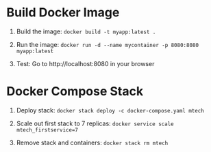 # Build Docker Image

1. Build the image: ```docker build -t myapp:latest .```

2. Run the image: ```docker run -d --name mycontainer -p 8080:8080 myapp:latest```

3. Test: Go to http://localhost:8080 in your browser

# Docker Compose Stack

1. Deploy stack: ```docker stack deploy -c docker-compose.yaml mtech```

2. Scale out first stack to 7 replicas: ```docker service scale mtech_firstservice=7```

3. Remove stack and containers: ```docker stack rm mtech```